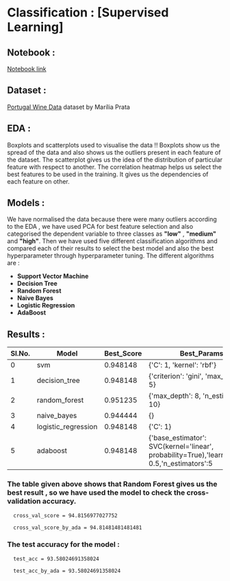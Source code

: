 # Classification : [Supervised Learning] 

## Notebook :
  
  [Notebook link](https://www.kaggle.com/tishajhabak/wine-quality-tasting?scriptVersionId=76261472)

## Dataset : 
  
  [Portugal Wine Data](https://www.kaggle.com/mpwolke/cusersmarildownloadswinecsv?select=wine.csv)  dataset by Marília Prata

## EDA :

  Boxplots and scatterplots used to visualise the data !! Boxplots show us the spread of the data and also shows us the outliers present in each feature of the dataset. 
The scatterplot gives us the idea of the distribution of particular feature with respect to another. The correlation heatmap helps us select the best features to be used in the training. It gives us the dependencies of each feature on other.

## Models :

  We have normalised the data because there were many outliers according to the EDA , we have used PCA for best feature selection and also categorised the dependent variable to three classes as **"low"** , **"medium"** and **"high"**.
Then we have used five different classification algorithms and compared each of their results to select the best model and also the best hyperparameter through hyperparameter tuning.
The different algorithms are :
* **Support Vector Machine**
* **Decision Tree**
* **Random Forest**
* **Naive Bayes**
* **Logistic Regression**
* **AdaBoost**

## Results :

|Sl.No. |        Model        |  Best_Score 	| Best_Params  	                          |
|-----	|---------------------|---------------|-----------------------------------------|
|   0	  |         svm         |  0.948148  	  | {'C': 1, 'kernel': 'rbf'}  	            |  
|   1	  |    decision_tree    |  0.948148 	  | {'criterion': 'gini', 'max_depth': 5}  	|  
|   2	  |    random_forest    |  0.951235    	| {'max_depth': 8, 'n_estimators': 10}  	|  
|   3   |     naive_bayes     |  0.944444     | {}                                      |
|   4   | logistic_regression |  0.948148     | {'C': 1}                                |
|   5   |       adaboost      |  0.948148     | {'base_estimator': SVC(kernel='linear', probability=True),'learning_rate': 0.5,'n_estimators':5|

### The table given above shows that Random Forest gives us the best result , so we have used the model to check the cross-validation accuracy.
```
  cross_val_score = 94.8156977027752  
```
```
  cross_val_score_by_ada = 94.81481481481481  
```

### The test accuracy for the model :
```
  test_acc = 93.58024691358024
```
```
  test_acc_by_ada = 93.58024691358024
```